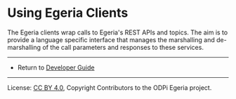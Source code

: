 <!-- SPDX-License-Identifier: CC-BY-4.0 -->
<!-- Copyright Contributors to the ODPi Egeria project. -->


# Using Egeria Clients

The Egeria clients wrap calls to Egeria's REST APIs and topics.  The aim is to
provide a language specific interface that manages the marshalling and de-marshalling of
the call parameters and responses to these services.




----
* Return to [Developer Guide](.)

----
License: [CC BY 4.0](https://creativecommons.org/licenses/by/4.0/),
Copyright Contributors to the ODPi Egeria project.